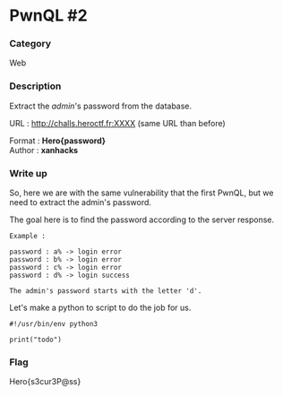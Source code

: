 # PwnQL #2

### Category

Web

### Description

Extract the *admin*'s password from the database.

URL : http://challs.heroctf.fr:XXXX (same URL than before)

Format : **Hero{password}**<br>
Author : **xanhacks**

### Write up

So, here we are with the same vulnerability that the first PwnQL, but we need to extract the admin's password.

The goal here is to find the password according to the server response.

```
Example :

password : a% -> login error
password : b% -> login error
password : c% -> login error
password : d% -> login success

The admin's password starts with the letter 'd'.
```

Let's make a python to script to do the job for us.

```python3
#!/usr/bin/env python3

print("todo")
```

### Flag

Hero{s3cur3P@ss}